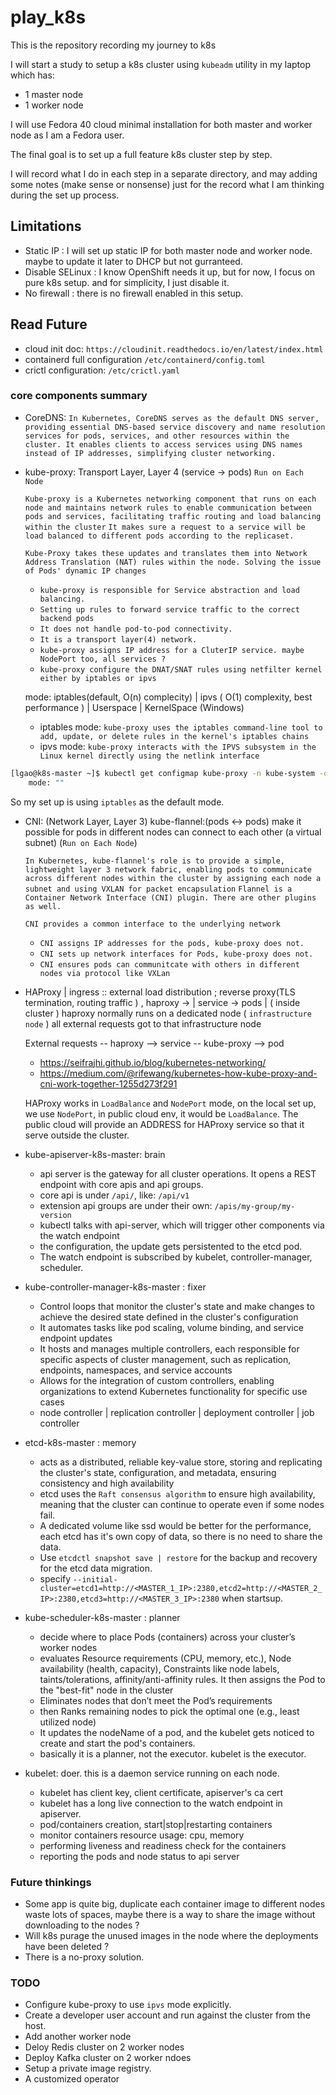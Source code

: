 # play_k8s
This is the repository recording my journey to k8s

I will start a study to setup a k8s cluster using `kubeadm` utility in my laptop which has:

* 1 master node
* 1 worker node

I will use Fedora 40 cloud minimal installation for both master and worker node as I am a Fedora user.

The final goal is to set up a full feature k8s cluster step by step.

I will record what I do in each step in a separate directory, and may adding some notes (make sense or nonsense) just for the record what I am thinking during the set up process.

## Limitations

* Static IP : I will set up static IP for both master node and worker node. maybe to update it later to DHCP but not gurranteed.
* Disable SELinux  : I know OpenShift needs it up, but for now, I focus on pure k8s setup. and for simplicity, I just disable it.
* No firewall : there is no firewall enabled in this setup.

## Read Future

* cloud init doc: `https://cloudinit.readthedocs.io/en/latest/index.html`
* containerd full configuration `/etc/containerd/config.toml`
* crictl configuration: `/etc/crictl.yaml`

### core components summary

* CoreDNS:
   ```In Kubernetes, CoreDNS serves as the default DNS server, providing essential DNS-based service discovery and name resolution services for pods, services, and other resources within the cluster. It enables clients to access services using DNS names instead of IP addresses, simplifying cluster networking.```

* kube-proxy: Transport Layer, Layer 4 (service -> pods) `Run on Each Node`

    ```Kube-proxy is a Kubernetes networking component that runs on each node and maintains network rules to enable communication between pods and services, facilitating traffic routing and load balancing within the cluster```
    ```It makes sure a request to a service will be load balanced to different pods according to the replicaset.```

    ```Kube-Proxy takes these updates and translates them into Network Address Translation (NAT) rules within the node. Solving the issue of Pods' dynamic IP changes```

    * ```kube-proxy is responsible for Service abstraction and load balancing.```
    * ```Setting up rules to forward service traffic to the correct backend pods```
    * ```It does not handle pod-to-pod connectivity.```
    * ```It is a transport layer(4) network.```
    * ```kube-proxy assigns IP address for a CluterIP service. maybe NodePort too, all services ?```
    * ```kube-proxy configure the DNAT/SNAT rules using netfilter kernel either by iptables or ipvs```

    mode:  iptables(default, O(n) complecity) | ipvs ( O(1) complexity, best performance ) | Userspace | KernelSpace (Windows)

    *  iptables mode:
      ```kube-proxy uses the iptables command-line tool to add, update, or delete rules in the kernel's iptables chains```
    * ipvs mode:
      ```kube-proxy interacts with the IPVS subsystem in the Linux kernel directly using the netlink interface```

```bash
[lgao@k8s-master ~]$ kubectl get configmap kube-proxy -n kube-system -o yaml|grep mode
    mode: ""
```
 So my set up is using `iptables` as the default mode.

* CNI: (Network Layer, Layer 3) kube-flannel:(pods <-> pods) make it possible for pods in different nodes can connect to each other (a virtual subnet)  (`Run on Each Node`)

    ```In Kubernetes, kube-flannel's role is to provide a simple, lightweight layer 3 network fabric, enabling pods to communicate across different nodes within the cluster by assigning each node a subnet and using VXLAN for packet encapsulation```
    ```Flannel is a Container Network Interface (CNI) plugin. There are other plugins as well.```

    ```CNI provides a common interface to the underlying network```

   * ```CNI assigns IP addresses for the pods, kube-proxy does not. ```
   * ```CNI sets up network interfaces for Pods, kube-proxy does not. ```
   * ```CNI ensures pods can communitcate with others in different nodes via protocol like VXLan```


* HAProxy | ingress  :: external load distribution ; reverse proxy(TLS termination, routing traffic )
                  , haproxy -> |  service   ->   pods    |
                                    ( inside cluster )
   haproxy normally runs on a dedicated node ( `infrastructure node` )
   all external requests got to that infrastructure node

   External requests -- haproxy --> service  -- kube-proxy --> pod

   * https://seifrajhi.github.io/blog/kubernetes-networking/
   * https://medium.com/@rifewang/kubernetes-how-kube-proxy-and-cni-work-together-1255d273f291

   HAProxy works in `LoadBalance` and `NodePort` mode, on the local set up, we use `NodePort`, in public cloud env, it would be `LoadBalance`. The public cloud will provide an ADDRESS for HAProxy service so that it serve outside the cluster.

* kube-apiserver-k8s-master: brain
   - api server is the gateway for all cluster operations. It opens a REST endpoint with core apis and api groups.
   - core api is under `/api/`, like: `/api/v1`
   - extension api groups are under their own: `/apis/my-group/my-version`
   - kubectl talks with api-server, which will trigger other components via the watch endpoint
   - the configuration, the update gets persistented to the etcd pod.
   - The watch endpoint is subscribed by kubelet, controller-manager, scheduler.

* kube-controller-manager-k8s-master : fixer
   - Control loops that monitor the cluster's state and make changes to achieve the desired state defined in the cluster's configuration
   - It automates tasks like pod scaling, volume binding, and service endpoint updates
   - It hosts and manages multiple controllers, each responsible for specific aspects of cluster management, such as replication, endpoints, namespaces, and service accounts
   - Allows for the integration of custom controllers, enabling organizations to extend Kubernetes functionality for specific use cases
   - node controller | replication controller | deployment controller | job controller

* etcd-k8s-master : memory
   - acts as a distributed, reliable key-value store, storing and replicating the cluster's state, configuration, and metadata, ensuring consistency and high availability
   - etcd uses the `Raft consensus algorithm` to ensure high availability, meaning that the cluster can continue to operate even if some nodes fail.
   - A dedicated volume like ssd would be better for the performance, each etcd has it's own copy of data, so there is no need to share the data.
   - Use `etcdctl snapshot save | restore` for the backup and recovery for the etcd data migration.
   - specify `--initial-cluster=etcd1=http://<MASTER_1_IP>:2380,etcd2=http://<MASTER_2_IP>:2380,etcd3=http://<MASTER_3_IP>:2380` when startsup.

* kube-scheduler-k8s-master : planner
   - decide where to place Pods (containers) across your cluster’s worker nodes
   - evaluates Resource requirements (CPU, memory, etc.), Node availability (health, capacity), Constraints like node labels, taints/tolerations, affinity/anti-affinity rules. It then assigns the Pod to the "best-fit" node in the cluster
   - Eliminates nodes that don’t meet the Pod’s requirements
   - then Ranks remaining nodes to pick the optimal one (e.g., least utilized node)
   - It updates the nodeName of a pod, and the kubelet gets noticed to create and start the pod's containers.
   - basically it is a planner, not the executor. kubelet is the executor.

* kubelet: doer. this is a daemon service running on each node.
  - kubelet has client key, client certificate, apiserver's ca cert
  - kubelet has a long live connection to the watch endpoint in apiserver.
  - pod/containers creation, start|stop|restarting containers
  - monitor containers resource usage: cpu, memory
  - performing liveness and readiness check for the containers
  - reporting the pods and node status to api server

### Future thinkings

* Some app is quite big, duplicate each container image to different nodes waste lots of spaces, maybe there is a way to share the image without downloading to the nodes ?
* Will k8s purage the unused images in the node where the deployments have been deleted ?
* There is a no-proxy solution.

### TODO
* Configure kube-proxy to use `ipvs` mode explicitly.
* Create a developer user account and run against the cluster from the host.
* Add another worker node
* Deloy Redis cluster on 2 worker nodes
* Deploy Kafka cluster on 2 worker ndoes
* Setup a private image registry.
* A customized operator
